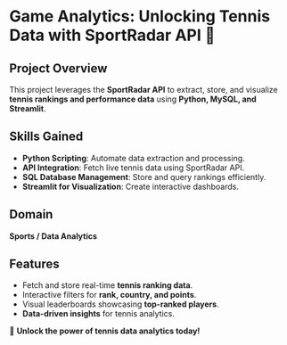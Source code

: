 # Game Analytics: Unlocking Tennis Data with SportRadar API 🎾  

## Project Overview  
This project leverages the **SportRadar API** to extract, store, and visualize **tennis rankings and performance data** using **Python, MySQL, and Streamlit**.  

## Skills Gained  
- **Python Scripting**: Automate data extraction and processing.  
- **API Integration**: Fetch live tennis data using SportRadar API.  
- **SQL Database Management**: Store and query rankings efficiently.  
- **Streamlit for Visualization**: Create interactive dashboards.  

## Domain  
**Sports / Data Analytics**  

## Features  
- Fetch and store real-time **tennis ranking data**.  
- Interactive filters for **rank, country, and points**.  
- Visual leaderboards showcasing **top-ranked players**.  
- **Data-driven insights** for tennis analytics.  

🚀 **Unlock the power of tennis data analytics today!**  
